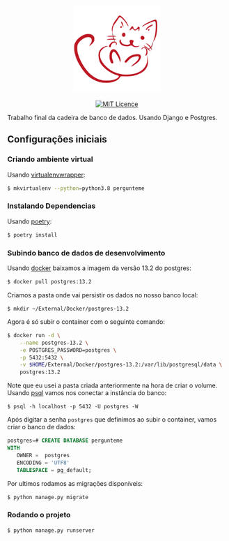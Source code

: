 <p align="center">
  <a href="https://pergunteme.herokuapp.com/" target="_blank" rel="noopener noreferrer">
    <img alt="Logo" src="./logo.png" width="200px">
  </a>
</p>

<p align="center">
  <a href="https://opensource.org/licenses/MIT"><img src="https://img.shields.io/badge/License-MIT-yellow.svg" alt="MIT Licence"></a>
</p>

Trabalho final da cadeira de banco de dados. Usando Django e Postgres.

## Configurações iniciais

### Criando ambiente virtual

Usando [virtualenvwrapper](https://virtualenvwrapper.readthedocs.io/en/latest/):

```bash
$ mkvirtualenv --python=python3.8 pergunteme
```

### Instalando Dependencias

Usando [poetry](https://python-poetry.org/):

```bash
$ poetry install
```

### Subindo banco de dados de desenvolvimento

Usando [docker](https://www.docker.com/) baixamos a imagem da versão 13.2 do postgres:

```bash
$ docker pull postgres:13.2 
```

Criamos a pasta onde vai persistir os dados no nosso banco local:

```shell
$ mkdir ~/External/Docker/postgres-13.2 
```

Agora é só subir o container com o seguinte comando:

```bash
$ docker run -d \
    --name postgres-13.2 \
    -e POSTGRES_PASSWORD=postgres \
    -p 5432:5432 \
    -v $HOME/External/Docker/postgres-13.2:/var/lib/postgresql/data \
    postgres:13.2
```

Note que eu usei a pasta criada anteriormente na hora de criar o volume.
Usando [psql](https://www.postgresql.org/docs/13/app-psql.html) vamos nos conectar a instância do banco:

```shell
$ psql -h localhost -p 5432 -U postgres -W
```

Após digitar a senha `postgres` que definimos ao subir o container, vamos criar o banco de dados:

```sql
postgres=# CREATE DATABASE pergunteme
WITH
   OWNER =  postgres
   ENCODING = 'UTF8'
   TABLESPACE = pg_default;
```

Por ultimos rodamos as migrações disponíveis:

```bash
$ python manage.py migrate
```

### Rodando o projeto

```bash
$ python manage.py runserver
```
